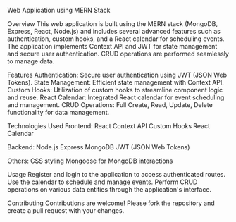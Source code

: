 Web Application using MERN Stack


Overview
This web application is built using the MERN stack (MongoDB, Express, React, Node.js) and includes several advanced features such as authentication, custom hooks, and a React calendar for scheduling events. The application implements Context API and JWT for state management and secure user authentication. CRUD operations are performed seamlessly to manage data.


Features
Authentication: Secure user authentication using JWT (JSON Web Tokens).
State Management: Efficient state management with Context API.
Custom Hooks: Utilization of custom hooks to streamline component logic and reuse.
React Calendar: Integrated React calendar for event scheduling and management.
CRUD Operations: Full Create, Read, Update, Delete functionality for data management.


Technologies Used
Frontend:
React
Context API
Custom Hooks
React Calendar

Backend:
Node.js
Express
MongoDB
JWT (JSON Web Tokens)

Others:
CSS styling
Mongoose for MongoDB interactions


Usage
Register and login to the application to access authenticated routes.
Use the calendar to schedule and manage events.
Perform CRUD operations on various data entities through the application's interface.

Contributing
Contributions are welcome! Please fork the repository and create a pull request with your changes.
